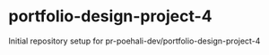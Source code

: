 # portfolio-design-project-4

Initial repository setup for pr-poehali-dev/portfolio-design-project-4
